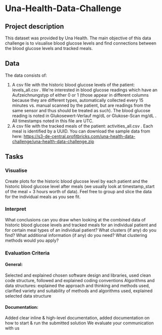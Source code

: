 # Una-Health-Data-Challenge

## Project description

This dataset was provided by Una Health.
The main objective of this data challenge is to visualise blood glucose levels and find connections between the blood glucose levels and tracked meals.


## Data
The data consists of:

1. A csv file with the historic blood glucose levels of the patient: levels_all.csv . We're interested in blood glucose readings which have an Aufzeichnungstyp of either 0 or 1 (those appear in different columns because they are different types, automatically collected every 15 minutes vs. manual scanned by the patient, but are readings from the same sensor and thus should be treated as such). The blood glucose reading is noted in Glukosewert-Verlauf mg/dL or Glukose-Scan mg/dL . All timestamps noted in this file are UTC.
2. A csv file with the tracked meals of the patient: activities_all.csv . Each meal is identified by a UUID.
You can download the sample data from here: https://s3-de-central.profitbricks.com/una-health-data-challenge/una-health-data-challenge.zip

## Tasks
### Visualise
Create plots for the historic blood glucose level by each patient and the historic blood glucose level after meals (we usually look at timestamp_start of the meal + 3 hours worth of data). Feel free to group and slice the data for the individual meals as you see fit.

### Interpret
What conclusions can you draw when looking at the combined data of historic blood glucose levels and tracked meals for an individual patient and for certain meal types of an individual patient? What clusters (if any) do you find? What additional information (if any) do you need? What clustering methods would you apply?

### Evaluation Criteria
#### General: 
Selected and explained chosen software design and libraries, used clean code structure, followed and explained coding conventions
Algorithms and data structures: explained the approach and thinking and methods used, clarified variety and suitability of methods and algorithms used, explained selected data structure
#### Documentation: 
Added clear inline & high-level documentation, added documentation on how to start & run the submitted solution
We evaluate your communication with us
